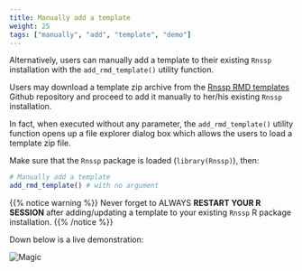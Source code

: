 ```yaml
---
title: Manually add a template
weight: 25
tags: ["manually", "add", "template", "demo"] 
---
```


Alternatively, users can manually add a template to their existing `Rnssp` installation with the `add_rmd_template()` utility function.

Users may download a template zip archive from the [Rnssp RMD templates](https://github.com/CDCgov/Rnssp-rmd-templates/tree/master/zip) Github repository and proceed to add it manually to her/his existing `Rnssp` installation.

In fact, when executed without any parameter, the `add_rmd_template()` utility function opens up a file explorer dialog box which allows the users to load a template zip file.

Make sure that the `Rnssp` package is loaded (`library(Rnssp)`), then:

```r
# Manually add a template
add_rmd_template() # with no argument
```

{{% notice warning %}}
Never forget to ALWAYS **RESTART YOUR R SESSION** after adding/updating a template to your existing `Rnssp` R package installation.
{{% /notice %}}

Down below is a live demonstration:

![Magic](images/manually_add_Rnssp_template.gif?classes=shadow)
